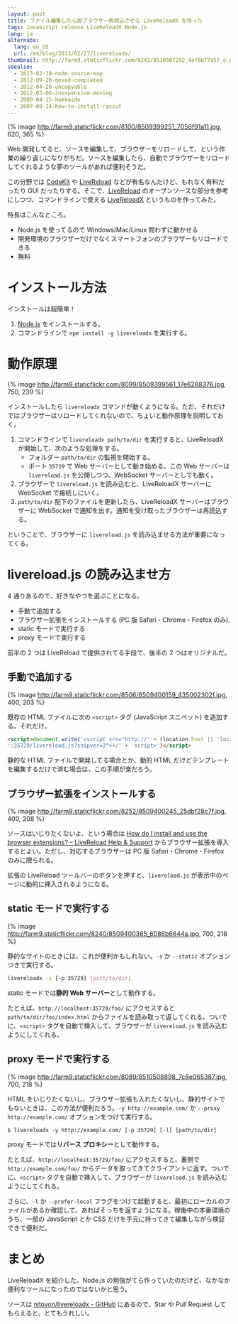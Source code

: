 ```yaml
---
layout: post
title: ファイル編集したら即ブラウザー再読込させる LiveReloadX を作った
tags: JavaScript release LiveReloadX Node.js
lang: ja
alternate:
  lang: en_US
  url: /en/blog/2013/02/27/livereloadx/
thumbnail: http://farm9.staticflickr.com/8243/8510507292_4af6b77d5f_o.png
seealso:
  - 2013-02-19-node-source-map
  - 2012-09-20-moved-completed
  - 2012-04-20-uncopyable
  - 2012-03-06-inexpensive-moving
  - 2009-04-15-hokkaido
  - 2007-09-14-how-to-install-rascut
---
```

{% image http://farm9.staticflickr.com/8100/8509399251_7056f91a11.jpg, 620, 365 %}

Web 開発してると、ソースを編集して、ブラウザーをリロードして、という作業の繰り返しになりがちだ。ソースを編集したら、自動でブラウザーをリロードしてくれるような夢のツールがあれば便利そうだ。

この分野では [CodeKit](http://incident57.com/codekit/) や [LiveReload](http://livereload.com/) などが有名なんだけど、もれなく有料だったり GUI だったりする。そこで、[LiveReload](http://livereload.com/) のオープンソースな部分を参考にしつつ、コマンドラインで使える [LiveReloadX](http://nitoyon.github.com/livereloadx/) というものを作ってみた。

特長はこんなところ。

  * Node.js を使ってるので Windows/Mac/Linux 問わずに動かせる
  * 開発環境のブラウザーだけでなくスマートフォンのブラウザーもリロードできる
  * 無料


インストール方法
================

インストールは超簡単！

1. [Node.js](http://nodejs.org/) をインストールする。
2. コマンドラインで `npm install -g livereloadx` を実行する。


動作原理
========

{% image http://farm9.staticflickr.com/8099/8509399561_17e6288376.jpg, 750, 239 %}

インストールしたら `livereloadx` コマンドが動くようになる。ただ、それだけではブラウザーはリロードしてくれないので、ちょいと動作原理を説明しておく。

  1. コマンドラインで `livereloadx path/to/dir` を実行すると、LiveReloadX が開始して、次のような処理をする。
     * フォルダー `path/to/dir` の監視を開始する。
     * ポート `35729` で Web サーバーとして動き始める。この Web サーバーは `livereload.js` を公開しつつ、WebSocket サーバーとしても動く。
  2. ブラウザーで `livereload.js` を読み込むと、LiveReloadX サーバーに WebSocket で接続しにいく。
  3. `path/to/dir` 配下のファイルを更新したら、LiveReloadX サーバーはブラウザーに WebSocket で通知を出す。通知を受け取ったブラウザーは再読込する。

ということで、ブラウザーに `livereload.js` を読み込ませる方法が重要になってくる。


livereload.js の読み込ませ方
============================

4 通りあるので、好きなやつを選ぶことになる。

   * 手動で追加する
   * ブラウザー拡張をインストールする (PC 版 Safari・Chrome・Firefox のみ).
   * static モードで実行する
   * proxy モードで実行する

前半の 2 つは LiveReload で提供されてる手段で、後半の 2 つはオリジナルだ。


手動で追加する
--------------

{% image http://farm9.staticflickr.com/8506/8509400159_435002302f.jpg, 400, 203 %}

既存の HTML ファイルに次の `<script>` タグ (JavaScript スニペット) を追加する。それだけ。

```html
<script>document.write('<script src="http://' + (location.host || 'localhost').split(':')[0] +
':35729/livereload.js?snipver=2"></' + 'script>')</script>
```

静的な HTML ファイルで開発してる場合とか、動的 HTML だけどテンプレートを編集するだけで済む場合は、この手順が楽だろう。


ブラウザー拡張をインストールする
--------------------------------

{% image http://farm9.staticflickr.com/8252/8509400245_25dbf28c7f.jpg, 400, 208 %}

ソースはいじりたくないよ、という場合は [How do I install and use the browser extensions? – LiveReload Help & Support](http://feedback.livereload.com/knowledgebase/articles/86242-how-do-i-install-and-use-the-browser-extensions-) からブラウザー拡張を導入するとよい。ただし、対応するブラウザーは PC 版 Safari・Chrome・Firefox のみに限られる。

拡張の LiveReload ツールバーのボタンを押すと、`livereload.js` が表示中のページに動的に挿入されるようになる。


static モードで実行する
-----------------------

{% image http://farm9.staticflickr.com/8240/8509400365_6086b6644a.jpg, 700, 218 %}

静的なサイトのときには、これが便利かもしれない。`-s` か `--static` オプションつきで実行する。

```bash
livereloadx -s [-p 35729] [path/to/dir]
```

static モードでは**静的 Web サーバー**として動作する。

たとえば、`http://localhost:35729/foo/` にアクセスすると `path/to/dir/foo/index.html` からファイルを読み取って返してくれる。ついでに、`<script>` タグを自動で挿入して、ブラウザーが `livereload.js` を読み込むようにしてくれる。


proxy モードで実行する
----------------------

{% image http://farm9.staticflickr.com/8089/8510508898_7c8e065387.jpg, 700, 218 %}

HTML をいじりたくないし、ブラウザー拡張も入れたくないし、静的サイトでもないときは、この方法が便利だろう。`-y http://example.com/` か `--proxy http://example.com/` オプションをつけて実行する。

```
$ livereloadx -y http://example.com/ [-p 35729] [-l] [path/to/dir]
```

proxy モードでは**リバース プロキシー**として動作する。

たとえば、`http://localhost:35729/foo/` にアクセスすると、裏側で `http://example.com/foo/` からデータを取ってきてクライアントに返す。ついでに、`<script>` タグを自動で挿入して、ブラウザーが `livereload.js` を読み込むようにしてくれる。

さらに、`-l` か `--prefer-local` フラグをつけて起動すると、最初にローカルのファイルがあるか確認して、あればそっちを返すようになる。稼働中の本番環境のうち、一部の JavaScript とか CSS だけを手元に持ってきて編集しながら検証できて便利だ。


まとめ
======

LiveReloadX を紹介した。Node.js の勉強がてら作っていたのだけど、なかなか便利なツールになったのではないかと思う。

ソースは [nitoyon/livereloadx - GitHub](https://github.com/nitoyon/livereloadx)  にあるので、Star や Pull Request してもらえると、とてもうれしい。
